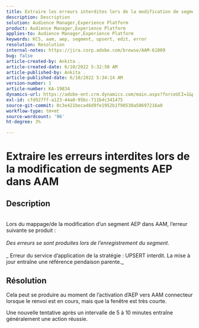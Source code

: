 ```yaml
---
title: Extraire les erreurs interdites lors de la modification de segments AEP dans AAM
description: Description
solution: Audience Manager,Experience Platform
product: Audience Manager,Experience Platform
applies-to: Audience Manager,Experience Platform
keywords: KCS, aam, aep, segment, upsert, edit, error
resolution: Resolution
internal-notes: https://jira.corp.adobe.com/browse/AAM-61009
bug: false
article-created-by: Ankita .
article-created-date: 6/10/2022 5:32:50 AM
article-published-by: Ankita .
article-published-date: 6/10/2022 5:34:14 AM
version-number: 1
article-number: KA-19834
dynamics-url: https://adobe-ent.crm.dynamics.com/main.aspx?forceUCI=1&pagetype=entityrecord&etn=knowledgearticle&id=8701dcc2-7ee8-ec11-bb3c-000d3a3bd4a0
exl-id: cfd927ff-a123-44a0-95bc-711b4c341475
source-git-commit: 0c3e421beca46d9fe1952b1f98538a50697216a0
workflow-type: tm+mt
source-wordcount: '96'
ht-degree: 3%

---
```


# Extraire les erreurs interdites lors de la modification de segments AEP dans AAM

## Description

<br>Lors du mappage/de la modification d’un segment AEP dans AAM, l’erreur suivante se produit :<br><br>_Des erreurs se sont produites lors de l’enregistrement du segment._<br><br>_ Erreur du service d’application de la stratégie : UPSERT interdit. La mise à jour entraîne une référence pendaison parente._<br>

## Résolution


Cela peut se produire au moment de l’activation d’AEP vers AAM connecteur lorsque le renvoi est en cours, mais que la fenêtre est très courte.

Une nouvelle tentative après un intervalle de 5 à 10 minutes entraîne généralement une action réussie.
